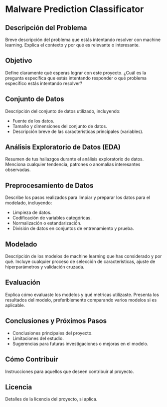 # Malware Prediction Classificator

## Descripción del Problema
Breve descripción del problema que estás intentando resolver con machine learning. Explica el contexto y por qué es relevante o interesante.

## Objetivo
Define claramente qué esperas lograr con este proyecto. ¿Cuál es la pregunta específica que estás intentando responder o qué problema específico estás intentando resolver?

## Conjunto de Datos
Descripción del conjunto de datos utilizado, incluyendo:
- Fuente de los datos.
- Tamaño y dimensiones del conjunto de datos.
- Descripción breve de las características principales (variables).

## Análisis Exploratorio de Datos (EDA)
Resumen de tus hallazgos durante el análisis exploratorio de datos. Menciona cualquier tendencia, patrones o anomalías interesantes observadas.

## Preprocesamiento de Datos
Describe los pasos realizados para limpiar y preparar los datos para el modelado, incluyendo:
- Limpieza de datos.
- Codificación de variables categóricas.
- Normalización o estandarización.
- División de datos en conjuntos de entrenamiento y prueba.

## Modelado
Descripción de los modelos de machine learning que has considerado y por qué. Incluye cualquier proceso de selección de características, ajuste de hiperparámetros y validación cruzada.

## Evaluación
Explica cómo evaluaste los modelos y qué métricas utilizaste. Presenta los resultados del modelo, preferiblemente comparando varios modelos si es aplicable.

## Conclusiones y Próximos Pasos
- Conclusiones principales del proyecto.
- Limitaciones del estudio.
- Sugerencias para futuras investigaciones o mejoras en el modelo.

## Cómo Contribuir
Instrucciones para aquellos que deseen contribuir al proyecto.

## Licencia
Detalles de la licencia del proyecto, si aplica.
